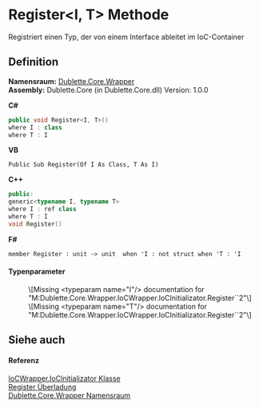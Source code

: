 # Register&lt;I, T&gt; Methode


Registriert einen Typ, der von einem Interface ableitet im IoC-Container



## Definition
**Namensraum:** <a href="N_Dublette_Core_Wrapper.md">Dublette.Core.Wrapper</a>  
**Assembly:** Dublette.Core (in Dublette.Core.dll) Version: 1.0.0

**C#**
``` C#
public void Register<I, T>()
where I : class
where T : I

```
**VB**
``` VB
Public Sub Register(Of I As Class, T As I)
```
**C++**
``` C++
public:
generic<typename I, typename T>
where I : ref class
where T : I
void Register()
```
**F#**
``` F#
member Register : unit -> unit  when 'I : not struct when 'T : 'I
```



#### Typenparameter
<dl><dt /><dd>\[Missing &lt;typeparam name="I"/&gt; documentation for "M:Dublette.Core.Wrapper.IoCWrapper.IoCInitializator.Register``2"\]</dd><dt /><dd>\[Missing &lt;typeparam name="T"/&gt; documentation for "M:Dublette.Core.Wrapper.IoCWrapper.IoCInitializator.Register``2"\]</dd></dl>

## Siehe auch


#### Referenz
<a href="T_Dublette_Core_Wrapper_IoCWrapper_IoCInitializator.md">IoCWrapper.IoCInitializator Klasse</a>  
<a href="Overload_Dublette_Core_Wrapper_IoCWrapper_IoCInitializator_Register.md">Register Überladung</a>  
<a href="N_Dublette_Core_Wrapper.md">Dublette.Core.Wrapper Namensraum</a>  
